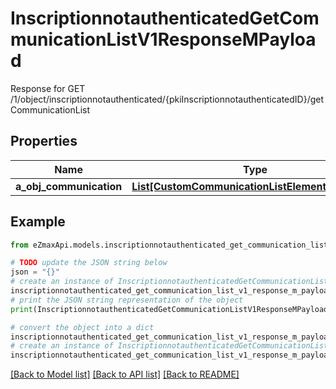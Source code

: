 # InscriptionnotauthenticatedGetCommunicationListV1ResponseMPayload

Response for GET /1/object/inscriptionnotauthenticated/{pkiInscriptionnotauthenticatedID}/getCommunicationList

## Properties

Name | Type | Description | Notes
------------ | ------------- | ------------- | -------------
**a_obj_communication** | [**List[CustomCommunicationListElementResponse]**](CustomCommunicationListElementResponse.md) |  | 

## Example

```python
from eZmaxApi.models.inscriptionnotauthenticated_get_communication_list_v1_response_m_payload import InscriptionnotauthenticatedGetCommunicationListV1ResponseMPayload

# TODO update the JSON string below
json = "{}"
# create an instance of InscriptionnotauthenticatedGetCommunicationListV1ResponseMPayload from a JSON string
inscriptionnotauthenticated_get_communication_list_v1_response_m_payload_instance = InscriptionnotauthenticatedGetCommunicationListV1ResponseMPayload.from_json(json)
# print the JSON string representation of the object
print(InscriptionnotauthenticatedGetCommunicationListV1ResponseMPayload.to_json())

# convert the object into a dict
inscriptionnotauthenticated_get_communication_list_v1_response_m_payload_dict = inscriptionnotauthenticated_get_communication_list_v1_response_m_payload_instance.to_dict()
# create an instance of InscriptionnotauthenticatedGetCommunicationListV1ResponseMPayload from a dict
inscriptionnotauthenticated_get_communication_list_v1_response_m_payload_from_dict = InscriptionnotauthenticatedGetCommunicationListV1ResponseMPayload.from_dict(inscriptionnotauthenticated_get_communication_list_v1_response_m_payload_dict)
```
[[Back to Model list]](../README.md#documentation-for-models) [[Back to API list]](../README.md#documentation-for-api-endpoints) [[Back to README]](../README.md)


